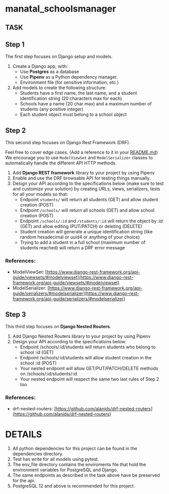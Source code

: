 # manatal_schoolsmanager

## TASK
## Step 1

The first step focuses on Django setup and models.

1. Create a Django app, with:
    - Use **Postgres** as a database
    - Use **Pipenv** as a Python dependency manager.
    - Environment file (for sensitive information, etc.)
2. Add models to create the following structure:
    - Students have a first name, the last name, and a student identification string (20 characters max for each)
    - Schools have a name (20 char max) and a maximum number of students (any positive integer)
    - Each student object must belong to a school object

## Step 2

This second step focuses on Django Rest Framework (DRF).

Feel free to cover edge cases. (Add a reference to it in your [README.md](http://readme.md/))
We encourage you to use `ModelViewSet` and `ModelSerializer` classes to automatically handle the different API HTTP methods.

1. Add **Django REST framework** library to your project by using Pipenv
2. Enable and use the DRF browsable API for testing things manually.
3. Design your API according to the specifications below (make sure to test and customize your solution) by creating URLs, views, serializers, tests for all your models so that:
    - Endpoint `students/` will return all students (GET) and allow student creation (POST)
    - Endpoint `/schools/` will return all schools (GET) and allow school creation (POST)
    - Endpoint `/schools/:id` and `/students/:id` will return the object by :id (GET) and allow editing (PUT/PATCH) or deleting (DELETE)
    - Student creation will generate a unique identification string (like random hexadecimal or uuid4 or anything of your choice)
    - Trying to add a student in a full school (maximum number of students reached) will return a DRF error message

### References:

- ModelViewSet: [https://www.django-rest-framework.org/api-guide/viewsets/#modelviewset](https://www.django-rest-framework.org/api-guide/viewsets/#modelviewset)
- ModelSerializer: [https://www.django-rest-framework.org/api-guide/serializers/#modelserializer](https://www.django-rest-framework.org/api-guide/serializers/#modelserializer)

## Step 3

This third step focuses on **Django Nested Routers**.

1. Add Django Nested Routers library to your project by using Pipenv
2. Design your API according to the specifications below:
    - Endpoint /schools/:id/students will return students who belong to school :id (GET)
    - Endpoint /schools/:id/students will allow student creation in the school :id (POST)
    - Your nested endpoint will allow GET/PUT/PATCH/DELETE methods on /schools/:id/students/:id
    - Your nested endpoint will respect the same two last rules of Step 2 too

### References:

- drf-nested-routers: [https://github.com/alanjds/drf-nested-routers](https://github.com/alanjds/drf-nested-routers)

# DETAILS
1. All python dependencies for this project can be found in the dependencies directory.
2. Test has write for all models using pytest.
3. The env_file directory contains the enviroments file that hold the environment variables for PostgreSQL and Django.
4. The same endpoints as described in the task above have be preserved for the api.
5. PostgreSQL 12 and above is recommended for this project.
